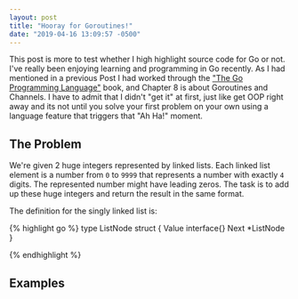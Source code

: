 ```yaml
---
layout: post
title: "Hooray for Goroutines!"
date: "2019-04-16 13:09:57 -0500"
---
```

This post is more to test whether I high highlight source code for Go or not.
I've really been enjoying learning and programming in Go recently. As I had
mentioned in a previous Post I had worked through the ["The Go Programming Language"](https://www.amazon.com/Programming-Language-Addison-Wesley-Professional-Computing/dp/0134190440/ref=sr_1_3?crid=2TRV1XULDBCJ3&keywords=go+programming+language&qid=1555438884&s=gateway&sprefix=Go+programming%2Caps%2C155&sr=8-3)
book, and Chapter 8 is about Goroutines and Channels. I have to admit that I
didn't "get it" at first, just like get OOP right away and its not until you
solve your first problem on your own using a language feature that triggers
that "Ah Ha!" moment.

## The Problem
We're given 2 huge integers represented by linked lists. Each linked list element
is a number from `0` to `9999` that represents a number with exactly `4` digits.
The represented number might have leading zeros. The task is to add up these
huge integers and return the result in the same format.

The definition for the singly linked list is:

{% highlight go %}
type ListNode struct {
   Value interface{}
   Next *ListNode
}

{% endhighlight %}

## Examples
